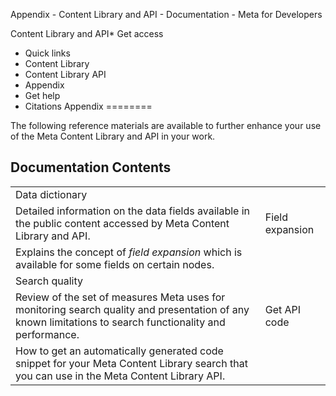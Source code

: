 Appendix - Content Library and API - Documentation - Meta for Developers

Content Library and API* Get access
* Quick links
* Content Library
* Content Library API
* Appendix
* Get help
* Citations
Appendix
========

The following reference materials are available to further enhance your use of the Meta Content Library and API in your work.

Documentation Contents
----------------------

|  |  |
| --- | --- |
| Data dictionary
Detailed information on the data fields available in the public content accessed by Meta Content Library and API. | Field expansion
Explains the concept of *field expansion* which is available for some fields on certain nodes. |
| Search quality
Review of the set of measures Meta uses for monitoring search quality and presentation of any known limitations to search functionality and performance. | Get API code
How to get an automatically generated code snippet for your Meta Content Library search that you can use in the Meta Content Library API. |